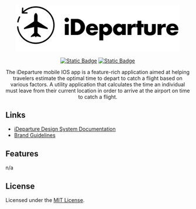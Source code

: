 <div align="center">
  <img src="./_assets/png/original.png" alt="iDeparture | Design System v.3.0.1" width="450"/>   
  
  [![Static Badge](https://img.shields.io/badge/FIGMA-Design%20System%20v.3.0.1-f542d7?style=flat&link=https%3A%2F%2Fgithub.com%2Felwoodberry3%2Fideparture)](https://www.figma.com/community/file/1424120225806693615)
  [![Static Badge](https://img.shields.io/badge/Documentation-%20v.1.0.1-blue)](https://672152a5a545bd34029947bd-kmmyfybono.chromatic.com)

  <p>The iDeparture mobile IOS app is a feature-rich application aimed at helping travelers estimate the optimal time to depart to catch a flight based on various factors. A utility application that calculates the time an individual must leave from their current location in order to arrive at the airport on time to catch a flight.</p>
</div>

  
## Links  
- [iDeparture Design System Documentation](https://672152a5a545bd34029947bd-kmmyfybono.chromatic.com) 
- [Brand Guidelines](https://www.canva.com/design/DAGJ_lcSXOY/I2yX3a2bK8Z65of9KWLOPg/edit?utm_content=DAGJ_lcSXOY&utm_campaign=designshare&utm_medium=link2&utm_source=sharebutton) 
  
## Features  
n/a  
  
## License  
Licensed under the [MIT License](#).  